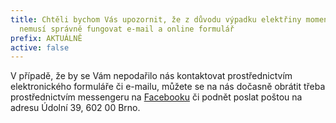 ```yaml
---
title: Chtěli bychom Vás upozornit, že z důvodu výpadku elektřiny momentálně
  nemusí správně fungovat e-mail a online formulář
prefix: AKTUÁLNĚ
active: false
---
```

V případě, že by se Vám nepodařilo nás kontaktovat prostřednictvím elektronického formuláře či e-mailu, můžete se na nás dočasně obrátit třeba prostřednictvím messengeru na [Facebooku](https://www.facebook.com/verejny.ochrance.prav) či podnět poslat poštou na adresu Údolní 39, 602 00 Brno.
